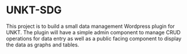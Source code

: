# UNKT-SDG
This project is to build a small data management Wordpress plugin for UNKT. The plugin will have a simple admin component to manage CRUD operations for data entry as well as a public facing component to display the data as graphs and tables.
